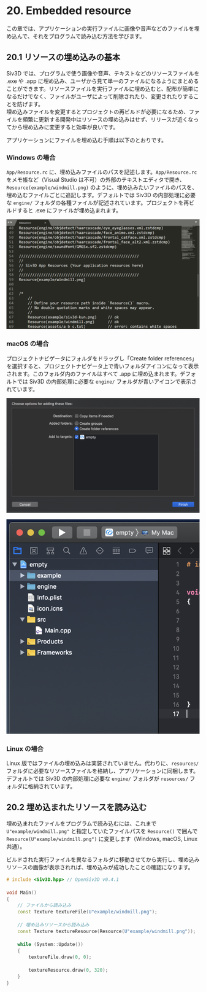 
# 20. Embedded resource
この章では、アプリケーションの実行ファイルに画像や音声などのファイルを埋め込んで、それをプログラムで読み込む方法を学びます。

## 20.1 リソースの埋め込みの基本
Siv3D では、プログラムで使う画像や音声、テキストなどのリソースファイルを .exe や .app に埋め込み、ユーザから見て単一のファイルになるようにまとめることができます。リソースファイルを実行ファイルに埋め込むと、配布が簡単になるだけでなく、ファイルがユーザによって削除されたり、変更されたりすることを防げます。  
埋め込みファイルを変更するとプロジェクトの再ビルドが必要になるため、ファイルを頻繁に更新する開発中はリソースの埋め込みはせず、リリースが近くなってから埋め込みに変更すると効率が良いです。

アプリケーションにファイルを埋め込む手順は以下のとおりです。

### Windows の場合
`App/Resource.rc` に、埋め込みファイルのパスを記述します。`App/Resource.rc` をメモ帳など（Visual Studio は不可）の外部のテキストエディタで開き、`Resource(example/windmill.png)` のように、埋め込みたいファイルのパスを、埋め込むファイルごとに追記します。デフォルトでは Siv3D の内部処理に必要な `engine/` フォルダの各種ファイルが記述されています。プロジェクトを再ビルドすると .exe にファイルが埋め込まれます。

![](images/20-1-0.png)

### macOS の場合
プロジェクトナビゲータにフォルダをドラッグし「Create folder references」を選択すると、プロジェクトナビゲータ上で青いフォルダアイコンになって表示されます。このフォルダ内のファイルはすべて .app に埋め込まれます。デフォルトでは Siv3D の内部処理に必要な `engine/` フォルダが青いアイコンで表示されています。

![](images/20-1-1.png)

![](images/20-1-2.png)

### Linux の場合
Linux 版ではファイルの埋め込みは実装されていません。代わりに、`resources/` フォルダに必要なリソースファイルを格納し、アプリケーションに同梱します。デフォルトでは Siv3D の内部処理に必要な `engine/` フォルダが `resources/` フォルダに格納されています。

## 20.2 埋め込まれたリソースを読み込む
埋め込まれたファイルをプログラムで読み込むには、これまで `U"example/windmill.png"` と指定していたファイルパスを `Resource()` で囲んで `Resource(U"example/windmill.png")` に変更します（Windows, macOS, Linux 共通）。

ビルドされた実行ファイルを異なるフォルダに移動させてから実行し、埋め込みリソースの画像が表示されれば、埋め込みが成功したことの確認になります。

```C++
# include <Siv3D.hpp> // OpenSiv3D v0.4.1

void Main()
{
	// ファイルから読み込み
	const Texture textureFile(U"example/windmill.png");

	// 埋め込みリソースから読み込み
	const Texture textureResource(Resource(U"example/windmill.png"));

	while (System::Update())
	{
		textureFile.draw(0, 0);

		textureResource.draw(0, 320);
	}
}
```
